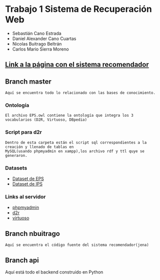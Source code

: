 # Trabajo 1 Sistema de Recuperación Web
  - Sebastián Cano Estrada
  - Daniel Alexander Cano Cuartas
  - Nicolas Buitrago Beltrán
  - Carlos Mario Sierra Moreno
  
 ## [Link a la página con el sistema recomendador](http://52.67.23.207:4200)
 
 ## Branch master
    Aquí se encuentra todo lo relacionado con las bases de conocimiento.
  
 ### Ontología
    El archivo EPS.owl contiene la ontología que integra los 3 vocabularios (D2R, Virtuoso, DBpedia)

 ### Script para d2r
    Dentro de esta carpeta están el script sql correspondientes a la creación y llenado de tablas en 
    MySQL(usando phpmyadmin en xampp),los archivo rdf y ttl quye se generaron.
    
 ### Datasets
 
 * [Dataset de EPS](https://www.datos.gov.co/Salud-y-Protecci-n-Social/Calidad-en-Salud-EPS/riak-tm9d)
 * [Dataset de IPS](https://www.datos.gov.co/Salud-y-Protecci-n-Social/CALIDAD-EN-SALUD-IPS/thui-g47e)

 ### Links al servidor
  
  * [phpmyadmin](http://52.67.23.207/phpmyadmin/)
  * [d2r](http://52.67.23.207:2020)
  * [virtuoso](http://52.67.23.207:8890)
  
  ## Branch nbuitrago
    Aquí se encuentra el código fuente del sistema recomendador(jena)
    
  ## Branch api
   Aquí está todo el backend construido en Python
